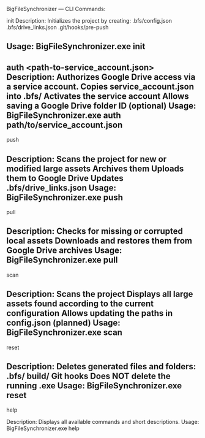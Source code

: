 BigFileSynchronizer — CLI Commands:

init
Description:
Initializes the project by creating:
	.bfs/config.json
	.bfs/drive_links.json
	.git/hooks/pre-push

Usage:
BigFileSynchronizer.exe init
--
auth <path-to-service_account.json>
Description:
Authorizes Google Drive access via a service account.
Copies service_account.json into .bfs/
Activates the service account
Allows saving a Google Drive folder ID (optional)
Usage:
BigFileSynchronizer.exe auth path/to/service_account.json
--
push

Description:
Scans the project for new or modified large assets
Archives them
Uploads them to Google Drive
Updates .bfs/drive_links.json
Usage:
BigFileSynchronizer.exe push
--
pull

Description:
Checks for missing or corrupted local assets
Downloads and restores them from Google Drive archives
Usage:
BigFileSynchronizer.exe pull
--
scan

Description:
Scans the project
Displays all large assets found according to the current configuration
Allows updating the paths in config.json (planned)
Usage:
BigFileSynchronizer.exe scan
--
reset

Description:
Deletes generated files and folders:
.bfs/
build/
Git hooks
Does NOT delete the running .exe
Usage:
BigFileSynchronizer.exe reset
--
help

Description:
Displays all available commands and short descriptions.
Usage:
BigFileSynchronizer.exe help
